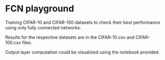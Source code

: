 # FCN playground
Training CIFAR-10 and CIFAR-100 datasets to check their best performance using only fully connected networks.

Results for the respective datasets are in the CIFAR-10.csv and CIFAR-100.csv files.

Output layer computation could be visualized using the notebook provided.

